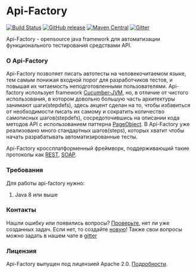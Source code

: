 # Api-Factory
[![Build Status](https://travis-ci.org/sbtqa/api-factory.svg?branch=master)](https://travis-ci.org/sbtqa/api-factory) [![GitHub release](https://img.shields.io/github/release/sbtqa/api-factory.svg?style=flat-square)](https://github.com/sbtqa/api-factory/releases) [![Maven Central](https://img.shields.io/maven-central/v/ru.sbtqa.tag/api-factory.svg)](https://mvnrepository.com/artifact/ru.sbtqa.tag/api-factory) [![Gitter](https://img.shields.io/gitter/room/nwjs/nw.js.svg)](https://gitter.im/sbtqa-tag/Lobby)

Api-Factory - opensource java framework для автоматизации функционального тестирования средствами API.

### О Api-Factory

Api-Factory позволяет писать автотесты на человекочитаемом языке, тем самым понижая входной порог для разработчиков тестов, и повышая их читаемость неподготовленными пользователями. Api-factory использует framework [Cucumber-JVM](https://github.com/cucumber/cucumber-jvm), но, в отличие от чистого использования, в котором довольно большую часть архитектуры занимают шаги(stepdefs), здесь акцент сделан на то, чтобы избавиться от необходимости писать их самому и сократить количество самописных шагов(stepdefs), сосредоточившись на описании кода методов API с использованием паттерна [PageObject](https://martinfowler.com/bliki/PageObject.html).
В Api-Factory уже реализовано много стандартных шагов(steps), которых хватит чтобы начать разрабатывать автоматизированные тесты.

Api-Factory кроссплатформенный фреймворк, поддерживающий такие протоколы как [REST](https://ru.wikipedia.org/wiki/REST), [SOAP](https://ru.wikipedia.org/wiki/SOAP).

### Требования
Для работы api-factory нужно:
1. Java 8 или выше

### Контакты
Нашли ошибку или появились вопросы? [Проверьте](https://github.com/sbtqa/api-factory/issues), нет ли уже созданных задач. Если нет, то создайте [новую](https://github.com/sbtqa/api-factory/issues/new)! Также свои вопросы можно задать в нашем чате в [gitter](https://gitter.im/sbtqa-tag/Lobby)

### Лицензия
Api-Factory выпущен под лицензией Apache 2.0. [Подробности](https://github.com/sbtqa/api-factory/blob/master/LICENSE).
